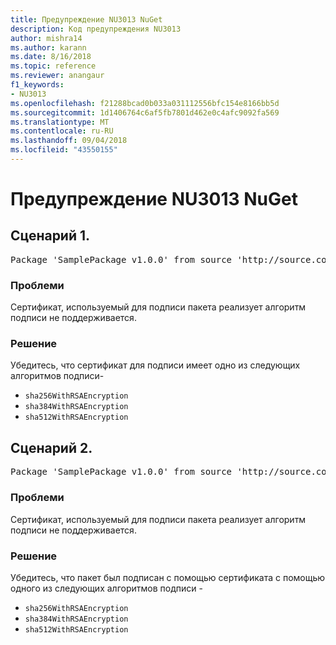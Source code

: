 ```yaml
---
title: Предупреждение NU3013 NuGet
description: Код предупреждения NU3013
author: mishra14
ms.author: karann
ms.date: 8/16/2018
ms.topic: reference
ms.reviewer: anangaur
f1_keywords:
- NU3013
ms.openlocfilehash: f21288bcad0b033a031112556bfc154e8166bb5d
ms.sourcegitcommit: 1d1406764c6af5fb7801d462e0c4afc9092fa569
ms.translationtype: MT
ms.contentlocale: ru-RU
ms.lasthandoff: 09/04/2018
ms.locfileid: "43550155"
---
```

# <a name="nuget-warning-nu3013"></a>Предупреждение NU3013 NuGet

## <a name="scenario-1"></a>Сценарий 1.

<pre>Package 'SamplePackage v1.0.0' from source 'http://source.com/index.json': The signing certificate has an unsupported signature algorithm.</pre>

### <a name="issue"></a>Проблеми

Сертификат, используемый для подписи пакета реализует алгоритм подписи не поддерживается.


### <a name="solution"></a>Решение

Убедитесь, что сертификат для подписи имеет одно из следующих алгоритмов подписи- 
* `sha256WithRSAEncryption`
* `sha384WithRSAEncryption`
* `sha512WithRSAEncryption`



## <a name="scenario-2"></a>Сценарий 2.

<pre>Package 'SamplePackage v1.0.0' from source 'http://source.com/index.json': The primary signature's certificate has an unsupported signature algorithm.</pre>

### <a name="issue"></a>Проблеми

Сертификат, используемый для подписи пакета реализует алгоритм подписи не поддерживается.


### <a name="solution"></a>Решение

Убедитесь, что пакет был подписан с помощью сертификата с помощью одного из следующих алгоритмов подписи - 
* `sha256WithRSAEncryption`
* `sha384WithRSAEncryption`
* `sha512WithRSAEncryption`


